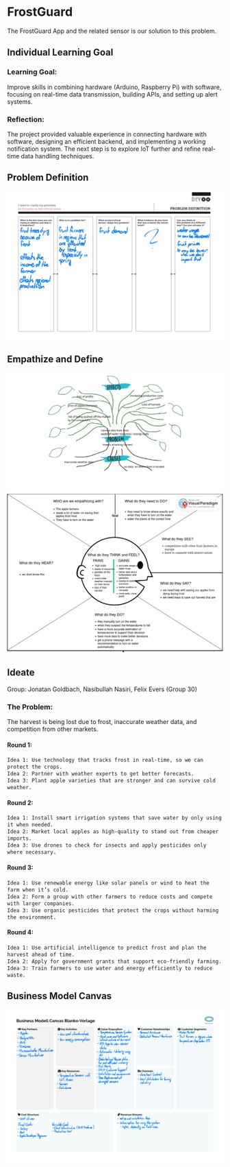 # FrostGuard

The FrostGuard App and the related sensor is our solution to this problem.

## Individual Learning Goal

### Learning Goal:

Improve skills in combining hardware (Arduino, Raspberry Pi) with software, focusing on real-time data transmission, building APIs, and setting up alert systems.

### Reflection:

The project provided valuable experience in connecting hardware with software, designing an efficient backend, and implementing a working notification system. The next step is to explore IoT further and refine real-time data handling techniques.
## Problem Definition

![Problem Definition](./DIY/5WHProblemDefnition.jpg)

## Empathize and Define

![Problem Tree](./EmpathizeAndDefine/ProblemTree.png)
![UX Empathy Map Template](./EmpathizeAndDefine/UXEmpathyMapTemplate.png)

## Ideate
Group: Jonatan Goldbach, Nasibullah Nasiri, Felix Evers (Group 30)

### The Problem:
The harvest is being lost due to frost, inaccurate weather data, and competition from other markets.

#### Round 1:

    Idea 1: Use technology that tracks frost in real-time, so we can protect the crops.
    Idea 2: Partner with weather experts to get better forecasts.
    Idea 3: Plant apple varieties that are stronger and can survive cold weather.

#### Round 2:

    Idea 1: Install smart irrigation systems that save water by only using it when needed.
    Idea 2: Market local apples as high-quality to stand out from cheaper imports.
    Idea 3: Use drones to check for insects and apply pesticides only where necessary.

#### Round 3:

    Idea 1: Use renewable energy like solar panels or wind to heat the farm when it’s cold.
    Idea 2: Form a group with other farmers to reduce costs and compete with larger companies.
    Idea 3: Use organic pesticides that protect the crops without harming the environment.

#### Round 4:

    Idea 1: Use artificial intelligence to predict frost and plan the harvest ahead of time.
    Idea 2: Apply for government grants that support eco-friendly farming.
    Idea 3: Train farmers to use water and energy efficiently to reduce waste.

## Business Model Canvas

![Business Model Canvas](./BusinessModelCanvas.jpg)
